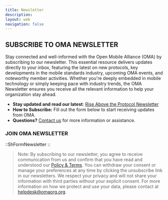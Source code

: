 ```yaml
---
title: Newsletter
description:
layout: web
navigation: false
---
```


## SUBSCRIBE TO OMA NEWSLETTER

Stay connected and well-informed with the Open Mobile Alliance (OMA) by subscribing to our newsletter. This essential resource delivers updates directly to your inbox, featuring the latest on new protocols, key developments in the mobile standards industry, upcoming OMA events, and noteworthy member activities. Whether you're deeply embedded in mobile technology or simply keeping pace with industry trends, the OMA Newsletter ensures you receive all the relevant information to help your organization stay ahead.

- **Stay updated and read our latest**: <a href="https://myemail.constantcontact.com/Issue-1--Rise-Above-the-Protocol-Newsletter-by-OMA-SpecWorks.html?soid=1141945378926&aid=L3iKGcC53O8" target="_blank">Rise Above the Protocol Newsletter</a>
- **How to Subscribe:** Fill out the form below to start receiving updates from OMA.
- **Questions?** [Contact us](/contact_us) for more information or assistance.

### JOIN OMA NEWSLETTER

::ShFormNewsletter
::


> Note: By subscribing to our newsletter, you agree to receive communication from us and confirm that you have read and understood our [Policy & Terms](/omaspecworks/about/policies-terms). You can withdraw your consent or manage your preferences at any time by clicking the unsubscribe link in our newsletters. We respect your privacy and will not share your information with third parties without your explicit consent. For more information on how we protect and use your data, please contact at [helpdesk@omaorg.org](mailto:helpdesk@omaorg.org).